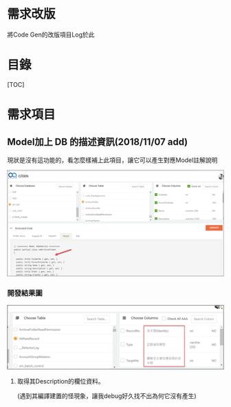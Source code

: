 # 需求改版

將Code Gen的改版項目Log於此

# 目錄

[TOC]

# 需求項目



## Model加上 DB 的描述資訊(2018/11/07 add)

現狀是沒有這功能的，看怎麼樣補上此項目，讓它可以產生對應Model註解說明

![1541578898659](需求改版.assets/1541578898659.png)



### 開發結果圖

![1541664780268](需求改版.assets/1541664780268.png)

1. 取得其Description的欄位資料。

   (遇到其編譯建置的怪現象，讓我debug好久找不出為何它沒有產生)





